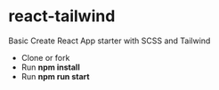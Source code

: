 # react-tailwind
Basic Create React App starter with SCSS and Tailwind

- Clone or fork
- Run __npm install__
- Run __npm run start__
